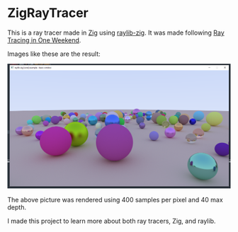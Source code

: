 # ZigRayTracer

This is a ray tracer made in [Zig](https://github.com/ziglang/zig) using [raylib-zig](https://github.com/Not-Nik/raylib-zig). It was made following [Ray Tracing in One Weekend](https://misterdanb.github.io/raytracinginrust/).

Images like these are the result:

![a beautiful ray-traced picture of spheres](https://github.com/NicEastvillage/ZigRayTracer/blob/9f2ade336ba475fe4479c350efdec9830876887b/130spheres400spp40depth.png)

The above picture was rendered using 400 samples per pixel and 40 max depth.

I made this project to learn more about both ray tracers, Zig, and raylib.